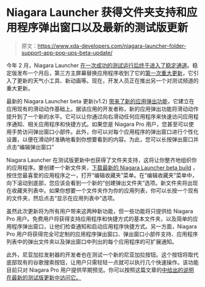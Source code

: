 # Niagara Launcher 获得文件夹支持和应用程序弹出窗口以及最新的测试版更新

> 原文：<https://www.xda-developers.com/niagara-launcher-folder-support-app-pop-ups-beta-update/>

今年 2 月，Niagara Launcher [在一次成功的测试运行后终于进入了稳定通道](https://www.xda-developers.com/niagara-launcher-out-of-beta/)。稳定版发布一个月后，第三方主屏幕替换应用程序收到了它的[第一次重大更新](https://www.xda-developers.com/niagara-launcher-update-weather-widget-more/)，它引入了更新的天气小工具、新动画等。现在，开发人员正在推出另一个对测试频道的重大更新。

最新的 Niagara Launcher beta 更新(v1.2) [带来了新的应用弹出功能](https://medium.com/niagara-launcher/pop-up-date-4a5d3522df2d)，它建立在应用现有的滑动动作基础上。据该应用的开发者称，新的应用弹出功能将滑动动作提升到了一个新的水平。它可以让你通过向右滑动任何应用程序来快速访问应用程序通知、相关应用程序和快捷方式。如果您是 Niagara Pro 用户，您甚至可以使用手势访问弹出窗口小部件。此外，你可以对每个应用程序的弹出窗口进行个性化设置，以便在滑动时准确地看到你想要看到的内容。为此，您可以长按弹出窗口并点击“编辑弹出窗口”

Niagara Launcher 在测试版更新中也获得了文件夹支持，这将让你整齐地组织你的应用程序。要创建一个新文件夹，[下载最新的 Niagara Launcher beta build](https://help.niagaralauncher.app/article/107-beta-tester) ，按住您最喜爱的应用程序之一，打开“编辑收藏夹”菜单。在“编辑收藏夹”菜单中，向下滚动到底部，您应该会看到一个新的“创建弹出文件夹”选项。新文件夹将出现在收藏夹列表中。如果你想要一个文件夹作为你的应用列表，你可以长按一个现有的文件夹，然后点击“显示在应用列表中”选项。

虽然此次更新将为所有用户带来这两种新功能，但一些功能将只提供给 Niagara Pro 用户。免费用户将获得支持应用程序和快捷方式的基本文件夹，以及简单的应用程序弹出窗口，让他们检查通知和启动应用程序快捷方式。另一方面，Niagara Pro 用户将获得完全可定制的应用程序弹出窗口、弹出窗口小部件支持、应用程序列表中的弹出文件夹以及弹出窗口中列出的每个应用程序的可扩展通知。

此外，尼亚加拉发射器的开发者也在测试一个新的尼亚加拉按钮。这个按钮将取代底部现有的谷歌搜索按钮，让用户只需轻轻一点就可以执行几个快速操作。该功能目前只对 Niagara Pro 用户提供早期预览。你可以按照这篇文章的[中给出的说明在最新的测试版更新中访问它。](https://help.niagaralauncher.app/article/116-niagara-button)